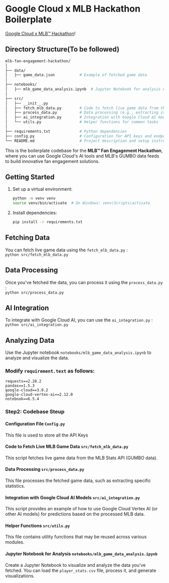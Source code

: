 # Google Cloud x MLB Hackathon Boilerplate

[Google Cloud x MLB™ Hackathon](https://next2025challenge.devpost.com/)! 

## Directory Structure(To be followed)

```graphql
mlb-fan-engagement-hackathon/
│
├── data/
│   ├── game_data.json           # Example of fetched game data
│
├── notebooks/
│   ├── mlb_game_data_analysis.ipynb  # Jupyter Notebook for analysis & visualization
│
├── src/
│   ├── __init__.py
│   ├── fetch_mlb_data.py        # Code to fetch live game data from the API
│   ├── process_data.py          # Data processing (e.g., extracting stats)
│   ├── ai_integration.py        # Integration with Google Cloud AI models
│   └── utils.py                 # Helper functions for common tasks
│
├── requirements.txt             # Python dependencies
├── config.py                    # Configuration for API keys and endpoints
└── README.md                    # Project description and setup instructions

```

This is the boilerplate codebase for the **MLB™ Fan Engagement Hackathon**, where you can use Google Cloud's AI tools and MLB's GUMBO data feeds to build innovative fan engagement solutions.

## Getting Started

1. Set up a virtual environment:
    ```bash
    python -m venv venv
    source venv/bin/activate  # On Windows: venv\Scripts\activate
    ```
2. Install dependencies:
    ```bash
    pip install -r requirements.txt
    ```

## Fetching Data

You can fetch live game data using the `fetch_mlb_data.py` :  
`python src/fetch_mlb_data.py`

## Data Processing

Once you've fetched the data, you can process it using the `process_data.py` :  
`python src/process_data.py`

## AI Integration

To integrate with Google Cloud AI, you can use the `ai_integration.py` :  
`python src/ai_integration.py`

## Analyzing Data
Use the Jupyter notebook `notebooks/mlb_game_data_analysis.ipynb` to analyze and visualize the data.


### Modify `requirement.text` as follows:

```
requests==2.28.2
pandas==1.5.3
google-cloud==3.0.2
google-cloud-vertex-ai==2.12.0
notebook==6.5.4
```

### Step2: Codebase Steup

#### Configuration File `Config.py`

This file is used to store all the API Keys

#### Code to Fetch Live MLB Game Data `src/fetch_mlb_data.py`

This script fetches live game data from the MLB Stats API (GUMBO data).

#### Data Processing `src/process_data.py`

This file processes the fetched game data, such as extracting specific statistics.

#### Integration with Google Cloud AI Models `src/ai_integration.py`

This script provides an example of how to use Google Cloud Vertex AI (or other AI models) for predictions based on the processed MLB data.

#### Helper Functions `src/utils.py`

This file contains utility functions that may be reused across various modules.

#### Jupyter Notebook for Analysis `notebooks/mlb_game_data_analysis.ipynb`

Create a Jupyter Notebook to visualize and analyze the data you've fetched. You can load the `player_stats.csv` file, process it, and generate visualizations.

